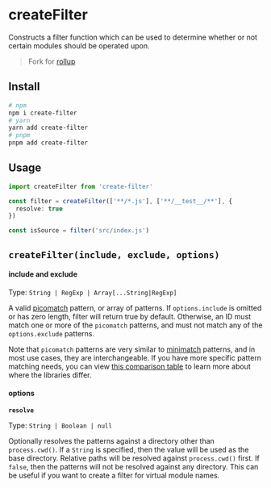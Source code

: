 # createFilter

Constructs a filter function which can be used to determine whether or not certain modules should be operated upon.

> Fork for [rollup](https://github.com/rollup/plugins/tree/master/packages/pluginutils#createfilter)

## Install

```sh
# npm
npm i create-filter
# yarn
yarn add create-filter
# pnpm
pnpm add create-filter
```

## Usage

```ts
import createFilter from 'create-filter'

const filter = createFilter(['**/*.js'], ['**/__test__/**'], {
  resolve: true
})

const isSource = filter('src/index.js')
```


## `createFilter(include, exclude, options)`

#### include and exclude

Type: `String | RegExp | Array[...String|RegExp]`

A valid [picomatch](https://github.com/micromatch/picomatch#globbing-features) pattern, or array of patterns. If `options.include` is omitted or has zero length, filter will return true by default. Otherwise, an ID must match one or more of the `picomatch` patterns, and must not match any of the `options.exclude` patterns.

Note that `picomatch` patterns are very similar to [minimatch](https://github.com/isaacs/minimatch#readme) patterns, and in most use cases, they are interchangeable. If you have more specific pattern matching needs, you can view [this comparison table](https://github.com/micromatch/picomatch#library-comparisons) to learn more about where the libraries differ.

#### options

**`resolve`**

Type: `String | Boolean | null`

Optionally resolves the patterns against a directory other than `process.cwd()`. If a `String` is specified, then the value will be used as the base directory. Relative paths will be resolved against `process.cwd()` first. If `false`, then the patterns will not be resolved against any directory. This can be useful if you want to create a filter for virtual module names.

